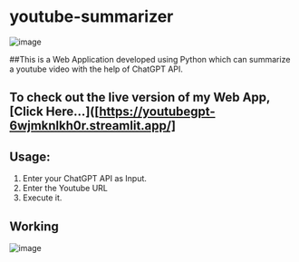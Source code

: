 # youtube-summarizer
![image](https://github.com/abhi777/youtube-summarizer/assets/74459400/5d2657c1-7226-4a93-95cc-054ff0419a69)

##This is a Web Application developed using Python which can summarize a youtube video with the help of ChatGPT API.

## To check out the live version of my Web App, [Click Here...]([https://youtubegpt-6wjmknlkh0r.streamlit.app/]

## Usage:
1. Enter your ChatGPT API as Input.
2. Enter the Youtube URL
3. Execute it. 

## Working
![image](https://github.com/abhi777/youtube-summarizer/assets/74459400/1c2c6d53-0b78-4cd4-afc0-a4a85214b30c)
